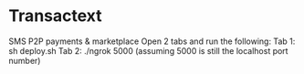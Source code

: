 # Transactext
SMS P2P payments &amp; marketplace
Open 2 tabs and run the following:
Tab 1: sh deploy.sh
Tab 2: ./ngrok 5000 (assuming 5000 is still the localhost port number)
